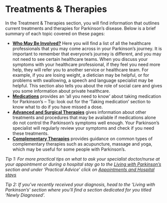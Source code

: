 # Treatments & Therapies
In the Treatment & Therapies section, you will find information that outlines current treatments and therapies for Parkinson’s disease. Below is a brief summary of each topic covered on these pages:

- <a href="/learn/treatment-and-therapies/who-may-be-involved" class="internal-link">**Who May Be Involved?**</a>  Here you will find a list of all the healthcare professionals that you may come across in your Parkinson’s journey. It is important to remember that everyone’s journey is different, and you may not need to see certain healthcare teams. When you discuss your symptoms with your healthcare professional, if they feel you need more help, they will refer you to another service or healthcare team. For example, if you are losing weight, a dietician may be helpful, or for problems with swallowing, a speech and language specialist may be helpful. This section also tells you about the role of social care and gives you some information about private healthcare.
- <a href="/learn/treatment-and-therapies/medications" class="internal-link">**Medications**</a> provides an ‘all you need to know’ about taking medication for Parkinson’s – Tip: look out for the ‘Taking medication’ section to know what to do if you have missed a dose.
- <a href="/learn/treatment-and-therapies/advanced-therapies-and-surgical-treatments" class="internal-link">**Advanced and Surgical Therapies**</a> gives information about other treatments and procedures that may be available if medications alone do not control the Parkinson’s symptoms well enough. Your Parkinson’s specialist will regularly review your symptoms and check if you need these treatments.
- <a href="/learn/treatment-and-therapies/complementary-therapies" class="internal-link">**Complementary Therapies**</a> provides guidance on common types of complementary therapies such as acupuncture, massage and yoga, which may be useful for some people with Parkinson’s.

_Tip 1: For more practical tips on what to ask your specialist doctor/nurse at your appointment or during a hospital stay go to the <a href="/learn/living-with-parkinsons/living-with-parkinsons" class="internal-link">Living with Parkinson’s</a>  section and under ‘Practical Advice’ click on <a href="/learn/living-with-parkinsons/practical-advice/appointments-and-hospital-stays" class="internal-link">Appointments and Hospital stays</a>_

_Tip 2: If you’ve recently received your diagnosis, head to the ‘Living with Parkinson’s’ section where you’ll find a section dedicated for you titled ‘Newly Diagnosed’._
